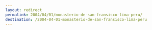 ```yaml
---
layout: redirect
permalink: 2004/04/01/monasterio-de-san-fransisco-lima-peru/
destination: /2004-04-01-monasterio-de-san-fransisco-lima-peru
---
```

